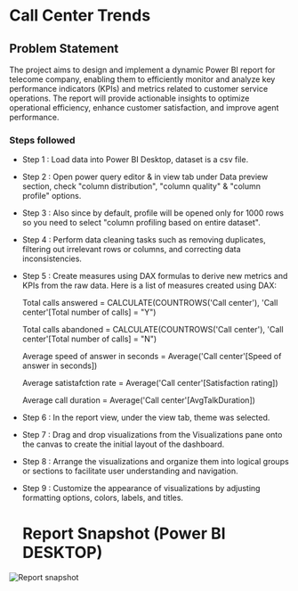 # Call Center Trends

## Problem Statement

The project aims to design and implement a dynamic Power BI report for telecome company, enabling them to efficiently monitor and analyze key performance indicators (KPIs) and metrics related to customer service operations. The report will provide actionable insights to optimize operational efficiency, enhance customer satisfaction, and improve agent performance.

### Steps followed 

- Step 1 : Load data into Power BI Desktop, dataset is a csv file.
- Step 2 : Open power query editor & in view tab under Data preview section, check "column distribution", "column quality" & "column profile" options.
- Step 3 : Also since by default, profile will be opened only for 1000 rows so you need to select "column profiling based on entire dataset".
- Step 4 : Perform data cleaning tasks such as removing duplicates, filtering out irrelevant rows or columns, and correcting data inconsistencies.
- Step 5 : Create measures using DAX formulas to derive new metrics and KPIs from the raw data. Here is a list of measures created using DAX:
 
    Total calls answered = CALCULATE(COUNTROWS('Call center'), 'Call center'[Total number of calls] = "Y")

    Total calls abandoned = CALCULATE(COUNTROWS('Call center'), 'Call center'[Total number of calls] = "N")

    Average speed of answer in seconds = Average('Call center'[Speed of answer in seconds])

    Average satistafction rate = Average('Call center'[Satisfaction rating])

    Average call duration = Average('Call center'[AvgTalkDuration])

- Step 6 : In the report view, under the view tab, theme was selected.
- Step 7 : Drag and drop visualizations from the Visualizations pane onto the canvas to create the initial layout of the dashboard. 
- Step 8 : Arrange the visualizations and organize them into logical groups or sections to facilitate user understanding and navigation.
- Step 9 : Customize the appearance of visualizations by adjusting formatting options, colors, labels, and titles.

  # Report Snapshot (Power BI DESKTOP)

![Report snapshot](https://github.com/Archie1824/Call-Center-Analysis/assets/153003088/56bf9ca5-edb8-4b69-974b-286783246b4c)

